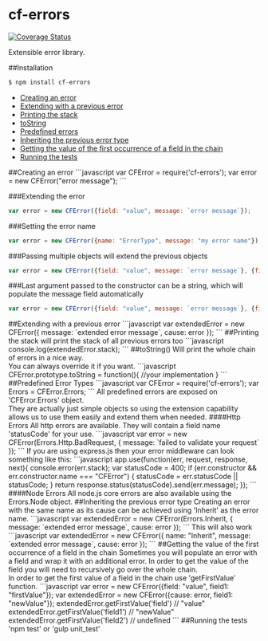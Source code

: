 cf-errors
===========
[![Coverage Status](https://coveralls.io/repos/github/codefresh-io/cf-errors/badge.svg?branch=develop)](https://coveralls.io/github/codefresh-io/cf-errors?branch=develop)

Extensible error library.

##Installation
```javascript
$ npm install cf-errors
```

* [Creating an error](#constructor)
* [Extending with a previous error](#cause)
* [Printing the stack](#stack)
* [toString](#toString)
* [Predefined errors](#predefined)
* [Inheriting the previous error type](#inherit)
* [Getting the value of the first occurrence of a field in the chain](#getfirstvalue)
* [Running the tests](#tests)


<a name="constructor" />
##Creating an error
```javascript
var CFError = require('cf-errors');
var error   = new CFError("error message");
```

###Extending the error
```javascript
var error = new CFError({field: "value", message: `error message`});
```

###Setting the error name
```javascript
var error = new CFError({name: "ErrorType", message: "my error name"});
```

###Passing multiple objects will extend the previous objects
```javascript
var error = new CFError({field: "value", message: `error message`}, {field2: "value"}, {field: "override first value"});
```

###Last argument passed to the constructor can be a string, which will populate the message field automatically
```javascript
var error = new CFError({field: "value", message: `error message`}, {field2: "value"}, "my error message");
```

<a name="cause" />
##Extending with a previous error
```javascript
var extendedError = new CFError({
    message: `extended error message`,
    cause: error
});
```

<a name="stack" />
##Printing the stack
will print the stack of all previous errors too
```javascript
console.log(extendedError.stack);
```

<a name="toString" />
##toString()
Will print the whole chain of errors in a nice way. </br>
You can always override it if you want.
```javascript
CFError.prototype.toString = function(){
    //your implementation
}
```

<a name="predefined" />
##Predefined Error Types
```javascript
var CFError    = require('cf-errors');
var Errors     = CFError.Errors;
```
All predefined errors are exposed on 'CFError.Errors' object. </br>
They are actually just simple objects so using the extension capability allows us to use them easily and extend them when needed.
####Http Errors
All http errors are available.
They will contain a field name 'statusCode' for your use.
```javascript
var error = new CFError(Errors.Http.BadRequest, {
    message: `failed to validate your request`
});
```
If you are using express.js then your error middleware can look something like this:
```javascript
app.use(function(err, request, response, next){
    console.error(err.stack);
    var statusCode = 400;
    if (err.constructor && err.constructor.name === "CFError") {
        statusCode = err.statusCode || statusCode;
    }
    return response.status(statusCode).send(err.message);
});
```
####Node Errors
All node.js core errors are also available using the Errors.Node object.

<a name="inherit" />
##Inheriting the previous error type
Creating an error with the same name as its cause can be achieved using 'Inherit' as the error name.
```javascript
var extendedError = new CFError(Errors.Inherit, {
    message: `extended error message`,
    cause: error
});
```
This will also work
```javascript
var extendedError = new CFError({
    name: "Inherit",
    message: `extended error message`,
    cause: error
});
```

<a name="getfirstvalue" />
##Getting the value of the first occurrence of a field in the chain
Sometimes you will populate an error with a field and wrap it with an additional error. In order to get the value of the field you will need to recursively go over the whole chain. </br>
In order to get the first value of a field in the chain use 'getFirstValue' function.
```javascript
var error = new CFError({field: "value", field1: "firstValue"});
var extendedError = new CFError({cause: error, field1: "newValue"});
extendedError.getFirstValue('field') // "value"
extendedError.getFirstValue('field1') // "newValue"
extendedError.getFirstValue('field2') // undefined
```

<a name="tests" />
##Running the tests
'npm test' or 'gulp unit_test'

